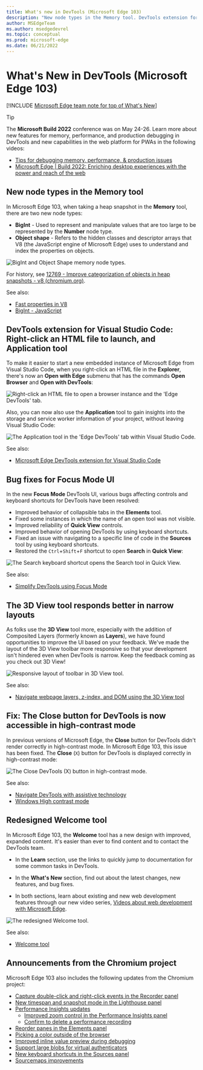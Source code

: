 ```yaml
---
title: What's new in DevTools (Microsoft Edge 103)
description: "New node types in the Memory tool. DevTools extension for Visual Studio Code: Right-click an HTML file to launch, and Application tool. Focus Mode bug fixes. 3D View tool responsive layout. Fix: The Close button for DevTools is now accessible in high-contrast mode. Welcome tool redesign. And more."
author: MSEdgeTeam
ms.author: msedgedevrel
ms.topic: conceptual
ms.prod: microsoft-edge
ms.date: 06/21/2022
---
```

# What's New in DevTools (Microsoft Edge 103)

[!INCLUDE [Microsoft Edge team note for top of What's New](../../includes/edge-whats-new-note.md)]

> [!TIP]
> The **Microsoft Build 2022** conference was on May 24-26.  Learn more about new features for memory, performance, and production debugging in DevTools and new capabilities in the web platform for PWAs in the following videos:
> * [Tips for debugging memory, performance, & production issues](https://www.youtube.com/watch?v=hdrR0QwXpuc)
> * [Microsoft Edge | Build 2022: Enriching desktop experiences with the power and reach of the web](https://www.youtube.com/watch?v=ahO5nePl4BQ)


<!-- ====================================================================== -->
## New node types in the Memory tool

<!-- Title: New "object shape" and "BigInt" node types in the Memory tool -->
<!-- Subtitle: When taking a heap snapshot, you can now filter to new node types representing hidden classes and descriptor arrays in V8, the JavaScript engine of Microsoft Edge. -->

In Microsoft Edge 103, when taking a heap snapshot in the **Memory** tool, there are two new node types:
*  **BigInt** - Used to represent and manipulate values that are too large to be represented by the **Number** node type.
*  **Object shape** - Refers to the hidden classes and descriptor arrays that V8 (the JavaScript engine of Microsoft Edge) uses to understand and index the properties on objects. 

![BigInt and Object Shape memory node types.](devtools-103-images/memory-node-types.png)
<!-- Instructions for screenshot
1. In Edge Canary, navigate to edge://version and ensure you're on version 103+.
2. Navigate to bing.com.
3. Open DevTools > Memory.
4. Take a heap snapshot.
5. In the "Default" dropdown for node types, filter out everything except the "object shape" and "BigInt" entries.
6. Expand the "object shape" entry in the heap snapshot.
7. Select the first entry to see the retainers.
see attachment  103-heap-snapshot-object-shape-node-type.png for a reference. -->

<!-- Video recording of feature in action
linked .mp4 attachment -->

<!-- PR 2019 to update Memory tool docs with info on these 2 new node types: Updated list of node types in heap snapshot for What's New 103 -->

For history, see [12769 - Improve categorization of objects in heap snapshots - v8 (chromium.org)](https://bugs.chromium.org/p/v8/issues/detail?id=12769).

See also:
* [Fast properties in V8](https://v8.dev/blog/fast-properties#hiddenclasses-and-descriptorarrays)
* [BigInt - JavaScript](https://developer.mozilla.org/docs/Web/JavaScript/Reference/Global_Objects/BigInt)


<!-- ====================================================================== -->
## DevTools extension for Visual Studio Code: Right-click an HTML file to launch, and Application tool

<!-- Title: DevTools for Visual Studio Code: Right-click to launch, and Application tool -->
<!-- Subtitle: Use the context menu on any HTML document in Visual Studio Code to launch a new instance of the Microsoft Edge browser and DevTools. -->

To make it easier to start a new embedded instance of Microsoft Edge from Visual Studio Code, when you right-click an HTML file in the **Explorer**, there's now an **Open with Edge** submenu that has the commands **Open Browser** and **Open with DevTools**:

![Right-click an HTML file to open a browser instance and the 'Edge DevTools' tab.](devtools-103-images/edge-devtools-rightclick-html-file.png)

Also, you can now also use the **Application** tool to gain insights into the storage and service worker information of your project, without leaving Visual Studio Code:

![The Application tool in the 'Edge DevTools' tab within Visual Studio Code.](devtools-103-images/edge-devtools-application-tool.png)

<!-- Video recording of feature in action
linked -->

See also:
* [Microsoft Edge DevTools extension for Visual Studio Code](../../../../visual-studio-code/microsoft-edge-devtools-extension.md)
<!-- * [Microsoft Edge DevTools for Visual Studio Code](https://aka.ms/devtools-for-code) at Marketplace -->


<!-- ====================================================================== -->
## Bug fixes for Focus Mode UI

<!-- Title: Bug fixes for Focus Mode UI -->
<!-- Subtitle: Various bugs impacting DevTools controls and keyboard shortcuts were fixed in the new Focus Mode UI. -->

In the new **Focus Mode** DevTools UI, various bugs affecting controls and keyboard shortcuts for DevTools have been resolved:
*  Improved behavior of collapsible tabs in the **Elements** tool.
*  Fixed some instances in which the name of an open tool was not visible.
*  Improved reliability of **Quick View** controls.
*  Improved behavior of opening DevTools by using keyboard shortcuts.
*  Fixed an issue with navigating to a specific line of code in the **Sources** tool by using keyboard shortcuts.
*  Restored the `Ctrl`+`Shift`+`F` shortcut to open **Search** in **Quick View**:<!-- todo: macOS keys? -->

![The Search keyboard shortcut opens the Search tool in Quick View.](devtools-103-images/focus-mode-search-shortcut.png)

See also:
* [Simplify DevTools using Focus Mode](../../../experimental-features/focus-mode.md)


<!-- ====================================================================== -->
## The 3D View tool responds better in narrow layouts

<!-- Title: 3D View: Now with more responsive design -->
<!-- Subtitle: The 3D View toolbar now wraps around in a narrower window. -->

As folks use the **3D View** tool more, especially with the addition of Composited Layers (formerly known as **Layers**), we have found opportunities to improve the UI based on your feedback.  We've made the layout of the 3D View toolbar more responsive so that your development isn't hindered even when DevTools is narrow.  Keep the feedback coming as you check out 3D View!

![Responsive layout of toolbar in 3D View tool.](devtools-103-images/3d-view-responsive-layout.png)

See also:
* [Navigate webpage layers, z-index, and DOM using the 3D View tool](../../../3d-view/index.md)


<!-- ====================================================================== -->
## Fix: The Close button for DevTools is now accessible in high-contrast mode

<!-- Title: Fix: In high contrast mode, the Close button for DevTools is now accessible -->
<!-- Subtitle: In previous versions of Microsoft Edge, the Close button was not visible in high contrast mode but this issue has been fixed in Microsoft Edge 103. -->

In previous versions of Microsoft Edge, the **Close** button for DevTools didn't render correctly in high-contrast mode.  In Microsoft Edge 103, this issue has been fixed.  The **Close** (`X`) button for DevTools is displayed correctly in high-contrast mode:

![The Close DevTools (X) button in high-contrast mode.](devtools-103-images/close-button-high-contrast.png)

<!-- Instructions for screenshot
(how to configure the DevTools correctly, a website or CodePen that the writer can use, where to navigate in the DevTools UI for the screenshot, etc.)
Open Edge Stable and navigate to edge://version and ensure you're on version 102 or at least <103
From Windows Settings, navigate to Accessibility > Contrast themes and select the Night sky theme to apply
Open DevTools in Edge Stable. Note that the Close button won't be visible (you can still select it though).
Refer to the attachment for reference
Repeat the same steps in Edge Canary or Dev, just ensure the version is 103+. Refer to the attachment for reference. -->

<!-- Video recording of feature in action
.mp4 attachments -->

See also:
* [Navigate DevTools with assistive technology](../../../accessibility/navigation.md)
* [Windows High contrast mode](/fluent-ui/web-components/design-system/high-contrast)


<!-- ====================================================================== -->
## Redesigned Welcome tool

<!-- Title: Welcome tool has expanded content and videos -->
<!-- Subtitle: The redesigned Welcome tool has expanded Learn and What's New sections, including a new video series. -->

In Microsoft Edge 103, the **Welcome** tool has a new design with improved, expanded content.  It's easier than ever to find content and to contact the DevTools team.

*  In the **Learn** section, use the links to quickly jump to documentation for some common tasks in DevTools.

*  In the **What's New** section, find out about the latest changes, new features, and bug fixes.

*  In both sections, learn about existing and new web development features through our new video series, [Videos about web development with Microsoft Edge](../../../../dev-videos/index.md).

![The redesigned Welcome tool.](devtools-103-images/welcome-tool.png)

See also:
* [Welcome tool](../../../welcome/welcome-tool.md)


<!-- ====================================================================== -->
## Announcements from the Chromium project

Microsoft Edge 103 also includes the following updates from the Chromium project:

* [Capture double-click and right-click events in the Recorder panel](https://developer.chrome.com/blog/new-in-devtools-103/#recorder)
* [New timespan and snapshot mode in the Lighthouse panel](https://developer.chrome.com/blog/new-in-devtools-103/#lighthouse)
* [Performance Insights updates](https://developer.chrome.com/blog/new-in-devtools-103/#performance)
   * [Improved zoom control in the Performance Insights panel](https://developer.chrome.com/blog/new-in-devtools-103/#zoom)
   * [Confirm to delete a performance recording](https://developer.chrome.com/blog/new-in-devtools-103/#delete)
* [Reorder panes in the Elements panel](https://developer.chrome.com/blog/new-in-devtools-103/#reorder-pane)
* [Picking a color outside of the browser](https://developer.chrome.com/blog/new-in-devtools-103/#color)
* [Improved inline value preview during debugging](https://developer.chrome.com/blog/new-in-devtools-103/#inline-preview)
* [Support large blobs for virtual authenticators](https://developer.chrome.com/blog/new-in-devtools-103/#webauthn)
* [New keyboard shortcuts in the Sources panel](https://developer.chrome.com/blog/new-in-devtools-103/#shortcuts)
* [Sourcemaps improvements](https://developer.chrome.com/blog/new-in-devtools-103/#sourcemaps)


<!-- ====================================================================== -->
<!-- uncomment if content is copied from developer.chrome.com to this page -->

<!-- > [!NOTE]
> Portions of this page are modifications based on work created and [shared by Google](https://developers.google.com/terms/site-policies) and used according to terms described in the [Creative Commons Attribution 4.0 International License](https://creativecommons.org/licenses/by/4.0).
> The original page for announcements from the Chromium project is [What's New in DevTools (Chrome 103)](https://developer.chrome.com/blog/new-in-devtools-103) and is authored by [Jecelyn Yeen](https://developers.google.com/web/resources/contributors#jecelynyeen) (Developer advocate working on Chrome DevTools at Google). -->


<!-- ====================================================================== -->
<!-- uncomment if content is copied from developer.chrome.com to this page -->

<!-- [![Creative Commons License.](https://i.creativecommons.org/l/by/4.0/88x31.png)](https://creativecommons.org/licenses/by/4.0)
This work is licensed under a [Creative Commons Attribution 4.0 International License](https://creativecommons.org/licenses/by/4.0). -->
